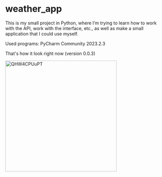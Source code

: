 # weather_app
This is my small project in Python, where I’m trying to learn how to work with the API, work with the interface, etc., as well as make a small application that I could use myself.

Used programs: PyCharm Community 2023.2.3

That's how it look right now (version 0.0.3)

<img width="349" alt="QHW4CPUuPT" src="https://github.com/V1ach/weather_app/assets/53580104/d0c09ec6-b58c-484c-8d45-2268e52c1220">
